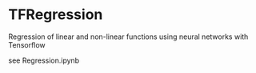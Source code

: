 # TFRegression
Regression of linear and non-linear functions using neural networks with Tensorflow

see Regression.ipynb
